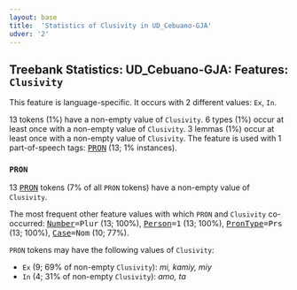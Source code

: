 ```yaml
---
layout: base
title:  'Statistics of Clusivity in UD_Cebuano-GJA'
udver: '2'
---
```


## Treebank Statistics: UD_Cebuano-GJA: Features: `Clusivity`

This feature is language-specific.
It occurs with 2 different values: `Ex`, `In`.

13 tokens (1%) have a non-empty value of `Clusivity`.
6 types (1%) occur at least once with a non-empty value of `Clusivity`.
3 lemmas (1%) occur at least once with a non-empty value of `Clusivity`.
The feature is used with 1 part-of-speech tags: <tt><a href="ceb_gja-pos-PRON.html">PRON</a></tt> (13; 1% instances).

### `PRON`

13 <tt><a href="ceb_gja-pos-PRON.html">PRON</a></tt> tokens (7% of all `PRON` tokens) have a non-empty value of `Clusivity`.

The most frequent other feature values with which `PRON` and `Clusivity` co-occurred: <tt><a href="ceb_gja-feat-Number.html">Number</a></tt><tt>=Plur</tt> (13; 100%), <tt><a href="ceb_gja-feat-Person.html">Person</a></tt><tt>=1</tt> (13; 100%), <tt><a href="ceb_gja-feat-PronType.html">PronType</a></tt><tt>=Prs</tt> (13; 100%), <tt><a href="ceb_gja-feat-Case.html">Case</a></tt><tt>=Nom</tt> (10; 77%).

`PRON` tokens may have the following values of `Clusivity`:

* `Ex` (9; 69% of non-empty `Clusivity`): <em>mi, kamiy, miy</em>
* `In` (4; 31% of non-empty `Clusivity`): <em>amo, ta</em>

